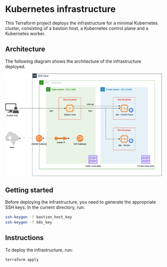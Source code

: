 # Kubernetes infrastructure

This Terraform project deploys the infrastructure for a minimal Kubernetes
cluster, consisting of a bastion host, a Kubernetes control plane and a
Kubernetes worker.

## Architecture

The following diagram shows the architecture of the infrastructure deployed.

![Kubernetes infrastructure](../doc/infrastructure-architecture.png)

## Getting started

Before deploying the infrastructure, you need to generate the appropriate SSH
keys. In the current directory, run:

```bash
ssh-keygen -f bastion_host_key
ssh-keygen -f k8s_key
```

## Instructions

To deploy the infrastructure, run:

```bash
terraform apply
```
